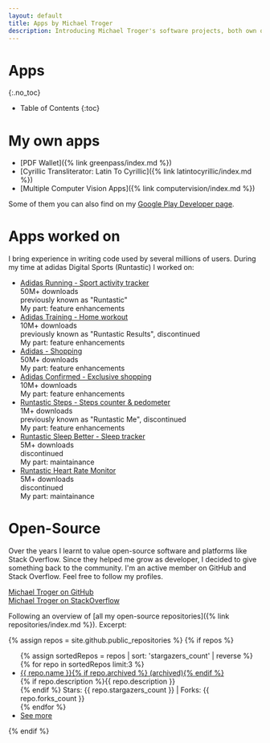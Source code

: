 ```yaml
---
layout: default
title: Apps by Michael Troger
description: Introducing Michael Troger's software projects, both own ones as well as professional ones.
---
```

# Apps
{:.no_toc}

* Table of Contents
{:toc}

# My own apps
* [PDF Wallet]({% link greenpass/index.md %})
* [Cyrillic Transliterator: Latin To Cyrillic]({% link latintocyrillic/index.md %})
* [Multiple Computer Vision Apps]({% link computervision/index.md %})

Some of them you can also find on my [Google Play Developer page](https://play.google.com/store/apps/developer?id=Michael+Troger).

# Apps worked on
I bring experience in writing code used by several millions of users. During my time at adidas Digital Sports (Runtastic) I worked on:
* [Adidas Running - Sport activity tracker](https://play.google.com/store/apps/details?id=com.runtastic.android)\
  50M+ downloads\
  previously known as "Runtastic"\
  My part: feature enhancements
* [Adidas Training - Home workout](https://web.archive.org/web/20231020104742/http://play.google.com/store/apps/details?id=com.runtastic.android.results.lite)\
  10M+ downloads\
  previously known as "Runtastic Results", discontinued\
  My part: feature enhancements
* [Adidas - Shopping](https://play.google.com/store/apps/details?id=com.adidas.app)\
  50M+ downloads\
  My part: feature enhancements
* [Adidas Confirmed - Exclusive shopping](https://play.google.com/store/apps/details?id=com.adidas.confirmed.app)\
  10M+ downloads\
  My part: feature enhancements
* [Runtastic Steps - Steps counter & pedometer](https://web.archive.org/web/20190418173635/https://play.google.com/store/apps/details?id=com.runtastic.android.me.lite)\
  1M+ downloads\
  previously known as "Runtastic Me", discontinued\
  My part: feature enhancements
* [Runtastic Sleep Better - Sleep tracker](https://web.archive.org/web/20240102165257/https://play.google.com/store/apps/details?id=com.runtastic.android.sleepbetter.lite)\
  5M+ downloads\
  discontinued\
  My part: maintainance
* [Runtastic Heart Rate Monitor](https://web.archive.org/web/20171226114912/https://play.google.com/store/apps/details?id=com.runtastic.android.heartrate.lite)\
  5M+ downloads\
  discontinued\
  My part: maintainance

# Open-Source
Over the years I learnt to value open-source software and platforms like Stack Overflow. 
Since they helped me grow as developer, I decided to give something back to the community.
I'm an active member on GitHub and Stack Overflow. Feel free to follow my profiles.

[Michael Troger on GitHub](https://github.com/michaeltroger)\
[Michael Troger on StackOverflow](https://stackoverflow.com/users/5155371/michael-troger)

Following an overview of [all my open-source repositories]({% link repositories/index.md %}). Excerpt:

{% assign repos = site.github.public_repositories %}
{% if repos %}
<ul>
  {% assign sortedRepos = repos | sort: 'stargazers_count' | reverse %}
  {% for repo in sortedRepos limit:3 %}
    <li>
       <a href="{{ repo.html_url }}">{{ repo.name }}{% if repo.archived %} (archived){% endif %}</a><br>
        {% if repo.description %}{{ repo.description }}<br>{% endif %}  
        Stars: {{ repo.stargazers_count }} | Forks: {{ repo.forks_count }}
    </li>
  {% endfor %}
    <li><a href="{% link repositories/index.md %}">See more</a></li>
</ul>
{% endif %}
